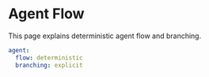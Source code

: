 # Agent Flow

This page explains deterministic agent flow and branching.

```yaml
agent:
  flow: deterministic
  branching: explicit
